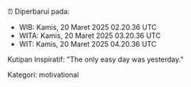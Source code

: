 ⏰ Diperbarui pada:
- WIB: Kamis, 20 Maret 2025 02.20.36 UTC
- WITA: Kamis, 20 Maret 2025 03.20.36 UTC
- WIT: Kamis, 20 Maret 2025 04.20.36 UTC

Kutipan Inspiratif:
"The only easy day was yesterday."


Kategori: motivational

